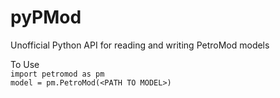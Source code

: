 # pyPMod
Unofficial Python API for reading and writing PetroMod models

To Use <br>
```import petromod as pm```<br>
```model = pm.PetroMod(<PATH TO MODEL>)```<br>
